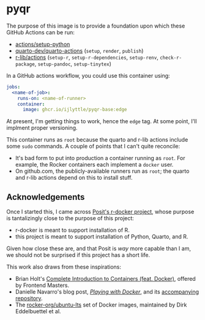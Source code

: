 # pyqr

The purpose of this image is to provide a foundation upon which these GitHub Actions can be run:

- [actions/setup-python](https://github.com/actions/setup-python)
- [quarto-dev/quarto-actions](https://github.com/quarto-dev/quarto-actions) (`setup`, `render`, `publish`)
- [r-lib/actions](https://github.com/r-lib/actions) (`setup-r`, `setup-r-dependencies`, `setup-renv`, `check-r-package`, `setup-pandoc`, `setup-tinytex`)

In a GitHub actions workflow, you could use this container using:

```yaml
jobs:
  <name-of-job>:
    runs-on: <name-of-runner>
    container:
      image: ghcr.io/ijlyttle/pyqr-base:edge
```

At present, I'm getting things to work, hence the `edge` tag. At some point, I'll implment proper versioning.

This container runs as `root` because the quarto and r-lib actions include some `sudo` commands. 
A couple of points that I can't quite reconcile:

- It's bad form to put into production a container running as `root`. For example, the Rocker containers each implement a `docker` user.
- On github.com, the publicly-available runners run as `root`; the quarto and r-lib actions depend on this to install stuff.

## Acknowledgements

Once I started this, I came across [Posit's r-docker project](https://github.com/rstudio/r-docker), whose purpose is tantalizingly close to the purpose of this project:

  - r-docker is meant to support installation of R.
  - this project is meant to support installation of Python, Quarto, and R.

Given how close these are, and that Posit is *way* more capable than I am, we should not be surprised if this project has a short life.

This work also draws from these inspirations:

- Brian Holt's [Complete Introduction to Containers (feat. Docker)](https://frontendmasters.com/courses/complete-intro-containers/), offered by Frontend Masters.
- Danielle Navarro's blog post, [*Playing with Docker*](https://blog.djnavarro.net/posts/2023-01-01_playing-with-docker/), and its [accompanying repository](https://github.com/djnavarro/arch-r).
- The [rocker-org/ubuntu-lts](https://github.com/rocker-org/ubuntu-lts) set of Docker images, maintained by Dirk Eddelbuettel et al.
